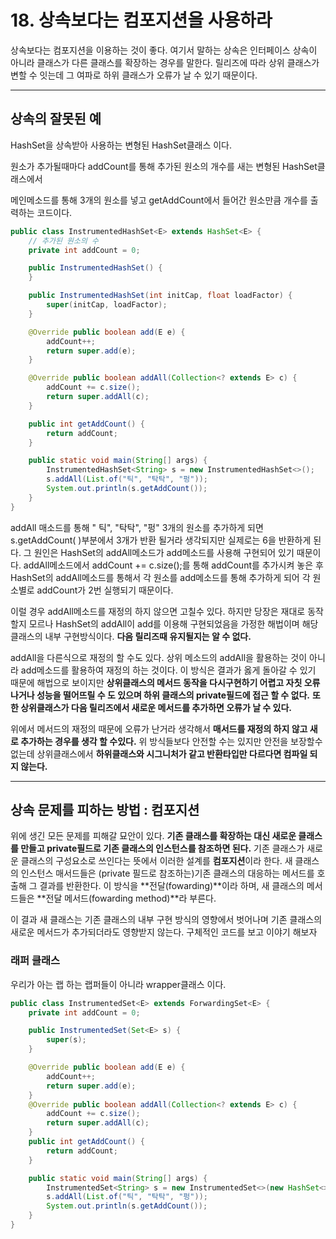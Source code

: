# 18. 상속보다는 컴포지션을 사용하라



상속보다는 컴포지션을 이용하는 것이 좋다. 여기서 말하는 상속은 인터페이스 상속이 아니라 클래스가 다른 클래스를 확장하는 경우를 말한다. 릴리즈에 따라 상위 클래스가 변할 수 잇는데 그 여파로 하위 클래스가 오류가 날 수 있기 때문이다.  



---

## 상속의 잘못된 예



HashSet을 상속받아 사용하는 변형된 HashSet클래스 이다.

원소가 추가될때마다 addCount를 통해 추가된 원소의 개수를 새는 변형된 HashSet클래스에서

 메인메소드를 통해 3개의 원소를 넣고 getAddCount에서 들어간 원소만큼 개수를 출력하는 코드이다.

~~~java
public class InstrumentedHashSet<E> extends HashSet<E> {
    // 추가된 원소의 수
    private int addCount = 0;

    public InstrumentedHashSet() {
    }

    public InstrumentedHashSet(int initCap, float loadFactor) {
        super(initCap, loadFactor);
    }

    @Override public boolean add(E e) {
        addCount++;
        return super.add(e);
    }

    @Override public boolean addAll(Collection<? extends E> c) {
        addCount += c.size();
        return super.addAll(c);
    }

    public int getAddCount() {
        return addCount;
    }

    public static void main(String[] args) {
        InstrumentedHashSet<String> s = new InstrumentedHashSet<>();
        s.addAll(List.of("틱", "탁탁", "펑"));
        System.out.println(s.getAddCount());
    }
}
~~~

 addAll 매소드를 통해 " 틱", "탁탁", "펑" 3개의 원소를 추가하게 되면 s.getAddCount( )부분에서 3개가 반환 될거라 생각되지만 실제로는 6을 반환하게 된다. 그 원인은 HashSet의 addAll메소드가 add메소드를 사용해 구현되어 있기 때문이다. addAll메소드에서         addCount += c.size();를 통해 addCount를 추가시켜 놓은 후 HashSet의 addAll메소드를 통해서 각 원소를 add메소드를 통해 추가하게 되어 각 원소별로 addCount가 2번 실행되기 때문이다.

이럴 경우 addAll메소드를 재정의 하지 않으면 고칠수 있다. 하지만 당장은 재대로 동작할지 모르나 HashSet의 addAll이 add를 이용해 구현되었음을 가정한 해법이며 해당클래스의 내부 구현방식이다. **다음 릴리즈때 유지될지는 알 수 없다.**

 addAll을 다른식으로 재정의 할 수도 있다. 상위 메소드의 addAll을 활용하는 것이 아니라 add메소드를 활용하여 재정의 하는 것이다. 이 방식은 결과가 옳게 돌아갈 수 있기 때문에 해법으로 보이지만 **상위클래스의 메서드 동작을 다시구현하기 어렵고 자칫 오류 나거나 성능을 떨어뜨릴 수 도 있으며 하위 클래스의 private필드에 접근 할 수 없다.**  **또한 상위클래스가 다음 릴리즈에서 새로운 메서드를 추가하면 오류가 날 수 있다.** 

 위에서 메서드의 재정의 때문에 오류가 난거라 생각해서 **매서드를 재정의 하지 않고 새로 추가하는 경우를 생각 할 수있다.** 위 방식들보다 안전할 수는 있지만 안전을 보장할수 없는데 상위클래스에서 **하위클래스와 시그니처가 같고 반환타입만 다르다면 컴파일 되지 않는다.**



---

## 상속 문제를 피하는 방법 : 컴포지션



 위에 생긴 모든 문제를 피해갈 묘안이 있다. **기존 클래스를 확장하는 대신 새로운 클래스를 만들고 private필드로 기존 클래스의 인스턴스를 참조하면 된다.** 기존 클래스가 새로운 클래스의 구성요소로 쓰인다는 뜻에서 이러한 설계를 **컴포지션**이라 한다. 새 클래스의 인스턴스 매서드들은 (private 필드로 참조하는)기존 클래스의 대응하는 메서드를 호출해 그 결과를 반환한다. 이 방식을 **전달(fowarding)**이라 하며, 새 클래스의 메서드들은 **전달 메서드(fowarding method)**라 부른다.

 이 결과 새 클래스는 기존 클래스의 내부 구현 방식의 영향에서 벗어나며 기존 클래스의 새로운 메서드가 추가되더라도 영향받지 않는다. 구체적인 코드를 보고 이야기 해보자

### 래퍼 클래스

우리가 아는 랩 하는 랩퍼들이 아니라 wrapper클래스 이다.

~~~java
public class InstrumentedSet<E> extends ForwardingSet<E> {
    private int addCount = 0;

    public InstrumentedSet(Set<E> s) {
        super(s);
    }

    @Override public boolean add(E e) {
        addCount++;
        return super.add(e);
    }
    @Override public boolean addAll(Collection<? extends E> c) {
        addCount += c.size();
        return super.addAll(c);
    }
    public int getAddCount() {
        return addCount;
    }

    public static void main(String[] args) {
        InstrumentedSet<String> s = new InstrumentedSet<>(new HashSet<>());
        s.addAll(List.of("틱", "탁탁", "펑"));
        System.out.println(s.getAddCount());
    }
}
~~~



